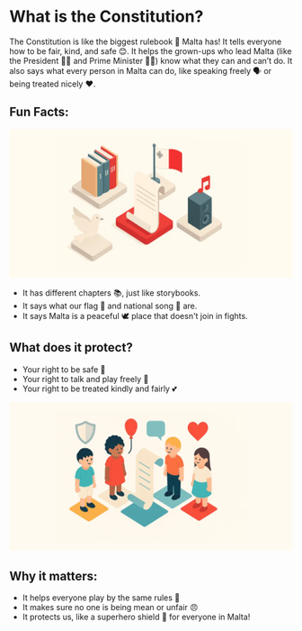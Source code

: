 # What is the Constitution?

The Constitution is like the biggest rulebook 📖 Malta has! It tells everyone how to be fair, kind, and safe 😊. It helps the grown-ups who lead Malta (like the President 👩‍⚖️ and Prime Minister 👨‍💼) know what they can and can’t do. It also says what every person in Malta can do, like speaking freely 🗣️ or being treated nicely ❤️.

## Fun Facts:

![Constitution Scroll Illustration](../../images/constitution-scroll.webp)

- It has different chapters 📚, just like storybooks.
- It says what our flag 🚩 and national song 🎵 are.
- It says Malta is a peaceful 🕊️ place that doesn't join in fights.

## What does it protect?

- Your right to be safe 👶
- Your right to talk and play freely 🎈
- Your right to be treated kindly and fairly 💕

![Children Rights Illustration](../../images/children-rights.webp)

## Why it matters:

- It helps everyone play by the same rules 🎲
- It makes sure no one is being mean or unfair 😠
- It protects us, like a superhero shield 🦸 for everyone in Malta!
